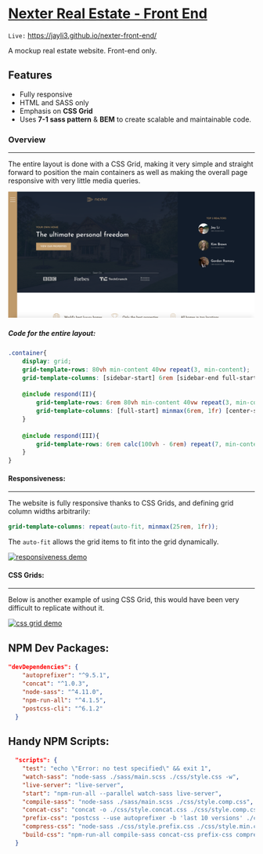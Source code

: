 # [Nexter Real Estate - Front End](https://jayli3.github.io/nexter-front-end/ "nexter-front-end")
`Live:` https://jayli3.github.io/nexter-front-end/

A mockup real estate website. Front-end only.

## Features
- Fully responsive
- HTML and SASS only
- Emphasis on **CSS Grid**
- Uses **7-1 sass pattern** & **BEM** to create scalable and maintainable code.

###  Overview
----
The entire layout is done with a CSS Grid, making it very simple and straight forward to position the main containers as well as making the overall page responsive with very little media queries.

[![overview](https://github.com/jayli3/nexter-front-end/blob/master/README_resources/ss01.png?raw=true "overview")](https://github.com/jayli3/nexter-front-end/blob/master/README_resources/ss01.png?raw=true "overview")

##### Code for the entire layout:

```scss
.container{
	display: grid;
	grid-template-rows: 80vh min-content 40vw repeat(3, min-content);
	grid-template-columns: [sidebar-start] 6rem [sidebar-end full-start] minmax(6rem, 1fr) [center-start] repeat(8, [col-start] minmax(min-content, 14rem) [col-end]) [center-end] minmax(6rem, 1fr) [full-end];

	@include respond(II){
		grid-template-rows: 6rem 80vh min-content 40vw repeat(3, min-content);
		grid-template-columns: [full-start] minmax(6rem, 1fr) [center-start] repeat(8, [col-start] minmax(min-content, 14rem) [col-end]) [center-end] minmax(6rem, 1fr) [full-end];
	}

	@include respond(III){
		grid-template-rows: 6rem calc(100vh - 6rem) repeat(7, min-content);
	}
}
```

#### Responsiveness:
---
The website is fully responsive thanks to CSS Grids, and defining grid column widths arbitrarily:

```scss
grid-template-columns: repeat(auto-fit, minmax(25rem, 1fr));
```
The `auto-fit` allows the grid items to fit into the grid dynamically.

[![responsiveness demo](https://github.com/jayli3/nexter-front-end/blob/master/README_resources/gif01.gif?raw=true "responsiveness demo")](https://github.com/jayli3/nexter-front-end/blob/master/README_resources/gif01.gif?raw=true "responsiveness demo")


#### CSS Grids:
---
Below is another example of using CSS Grid, this would have been very difficult to replicate without it.

[![css grid demo](https://github.com/jayli3/nexter-front-end/blob/master/README_resources/ss02.png?raw=true "css grid demo")](https://github.com/jayli3/nexter-front-end/blob/master/README_resources/ss02.png?raw=true "css grid demo")





## NPM Dev Packages:
```json
"devDependencies": {
    "autoprefixer": "^9.5.1",
    "concat": "^1.0.3",
    "node-sass": "^4.11.0",
    "npm-run-all": "^4.1.5",
    "postcss-cli": "^6.1.2"
  }
```

## Handy NPM Scripts:
```json
  "scripts": {
    "test": "echo \"Error: no test specified\" && exit 1",
    "watch-sass": "node-sass ./sass/main.scss ./css/style.css -w",
    "live-server": "live-server",
    "start": "npm-run-all --parallel watch-sass live-server",
    "compile-sass": "node-sass ./sass/main.scss ./css/style.comp.css",
    "concat-css": "concat -o ./css/style.concat.css ./css/style.comp.css ./css/icon-fonts.css",
    "prefix-css": "postcss --use autoprefixer -b 'last 10 versions' ./css/style.concat.css -o ./css/style.prefix.css",
    "compress-css": "node-sass ./css/style.prefix.css ./css/style.min.css --output-style compressed",
    "build-css": "npm-run-all compile-sass concat-css prefix-css compress-css"
  }
```